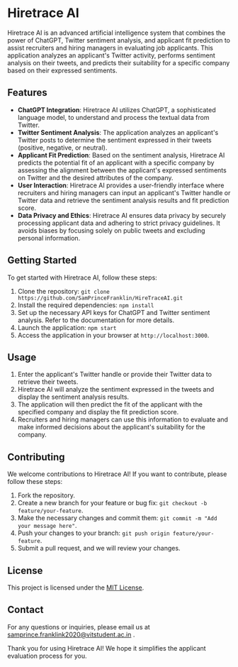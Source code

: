 # Hiretrace AI

Hiretrace AI is an advanced artificial intelligence system that combines the power of ChatGPT, Twitter sentiment analysis, and applicant fit prediction to assist recruiters and hiring managers in evaluating job applicants. This application analyzes an applicant's Twitter activity, performs sentiment analysis on their tweets, and predicts their suitability for a specific company based on their expressed sentiments.

## Features

- **ChatGPT Integration**: Hiretrace AI utilizes ChatGPT, a sophisticated language model, to understand and process the textual data from Twitter.
- **Twitter Sentiment Analysis**: The application analyzes an applicant's Twitter posts to determine the sentiment expressed in their tweets (positive, negative, or neutral).
- **Applicant Fit Prediction**: Based on the sentiment analysis, Hiretrace AI predicts the potential fit of an applicant with a specific company by assessing the alignment between the applicant's expressed sentiments on Twitter and the desired attributes of the company.
- **User Interaction**: Hiretrace AI provides a user-friendly interface where recruiters and hiring managers can input an applicant's Twitter handle or Twitter data and retrieve the sentiment analysis results and fit prediction score.
- **Data Privacy and Ethics**: Hiretrace AI ensures data privacy by securely processing applicant data and adhering to strict privacy guidelines. It avoids biases by focusing solely on public tweets and excluding personal information.

## Getting Started

To get started with Hiretrace AI, follow these steps:

1. Clone the repository: `git clone https://github.com/SamPrinceFranklin/HireTraceAI.git`
2. Install the required dependencies: `npm install`
3. Set up the necessary API keys for ChatGPT and Twitter sentiment analysis. Refer to the documentation for more details.
4. Launch the application: `npm start`
5. Access the application in your browser at `http://localhost:3000`.

## Usage

1. Enter the applicant's Twitter handle or provide their Twitter data to retrieve their tweets.
2. Hiretrace AI will analyze the sentiment expressed in the tweets and display the sentiment analysis results.
3. The application will then predict the fit of the applicant with the specified company and display the fit prediction score.
4. Recruiters and hiring managers can use this information to evaluate and make informed decisions about the applicant's suitability for the company.

## Contributing

We welcome contributions to Hiretrace AI! If you want to contribute, please follow these steps:

1. Fork the repository.
2. Create a new branch for your feature or bug fix: `git checkout -b feature/your-feature`.
3. Make the necessary changes and commit them: `git commit -m "Add your message here"`.
4. Push your changes to your branch: `git push origin feature/your-feature`.
5. Submit a pull request, and we will review your changes.

## License

This project is licensed under the [MIT License](https://opensource.org/licenses/MIT).

## Contact

For any questions or inquiries, please email us at samprince.franklink2020@vitstudent.ac.in .

Thank you for using Hiretrace AI! We hope it simplifies the applicant evaluation process for you.
